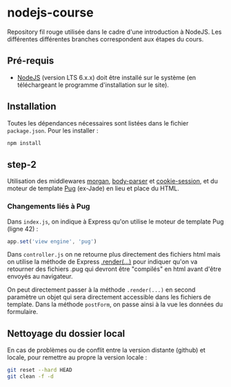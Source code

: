 # nodejs-course

Repository fil rouge utilisée dans le cadre d'une introduction à NodeJS. Les différentes différentes branches correspondent aux étapes du cours.

## Pré-requis

* [NodeJS](https://nodejs.org/) (version LTS 6.x.x) doit être installé sur le système (en téléchargeant le programme d'installation sur le site).

## Installation

Toutes les dépendances nécessaires sont listées dans le fichier `package.json`. Pour les installer :

```bash
npm install
```

## step-2

Utilisation des middlewares [morgan](https://github.com/expressjs/cookie-session), [body-parser](https://github.com/expressjs/body-parser) et [cookie-session](https://github.com/expressjs/cookie-session), et du moteur de template [Pug](https://pugjs.org) (ex-Jade) en lieu et place du HTML.

### Changements liés à Pug

Dans `index.js`, on indique à Express qu'on utilise le moteur de template Pug (ligne 42) :

```javascript
app.set('view engine', 'pug')
```

Dans `controller.js` on ne retourne plus directement des fichiers html mais on utilise la méthode de Express [.render(...)](http://expressjs.com/fr/api.html#res.render) pour indiquer qu'on va retourner des fichiers .pug qui devront être "compilés" en html avant d'être envoyés au navigateur.

On peut directement passer à la méthode `.render(...)` en second paramètre un objet qui sera directement accessible dans les fichiers de template. Dans la méthode `postForm`, on passe ainsi à la vue les données du formulaire.

## Nettoyage du dossier local

En cas de problèmes ou de conflit entre la version distante (github) et locale, pour remettre au propre la version locale :

```bash
git reset --hard HEAD
git clean -f -d
```
